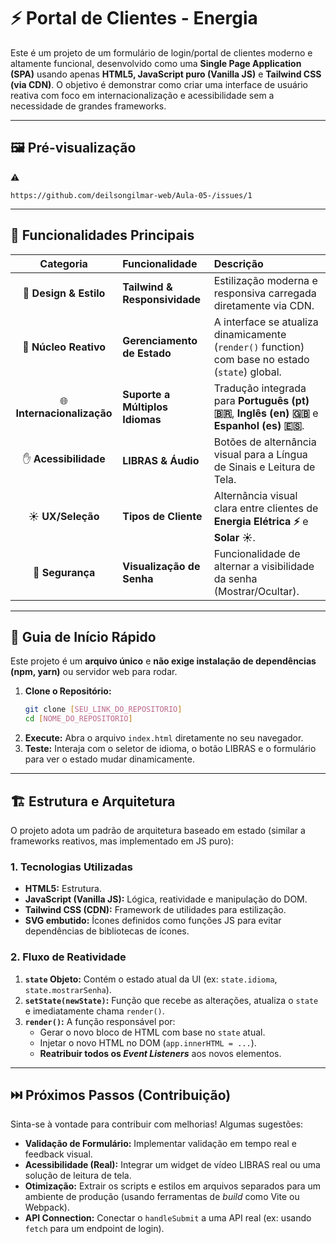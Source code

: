 # ⚡ Portal de Clientes - Energia 

Este é um projeto de um formulário de login/portal de clientes moderno e altamente funcional, desenvolvido como uma **Single Page Application (SPA)** usando apenas **HTML5, JavaScript puro (Vanilla JS)** e **Tailwind CSS (via CDN)**. O objetivo é demonstrar como criar uma interface de usuário reativa com foco em internacionalização e acessibilidade sem a necessidade de grandes frameworks.

-----

## 🖼️ Pré-visualização

⚠️ 

 `https://github.com/deilsongilmar-web/Aula-05-/issues/1`

-----

## 🌟 Funcionalidades Principais

| Categoria | Funcionalidade | Descrição |
| :---: | :--- | :--- |
| 🎨 **Design & Estilo** | **Tailwind & Responsividade** | Estilização moderna e responsiva carregada diretamente via CDN. |
| 🧠 **Núcleo Reativo** | **Gerenciamento de Estado** | A interface se atualiza dinamicamente (`render()` function) com base no estado (`state`) global. |
| 🌐 **Internacionalização** | **Suporte a Múltiplos Idiomas** | Tradução integrada para **Português (pt) 🇧🇷**, **Inglês (en) 🇬🇧** e **Espanhol (es) 🇪🇸**. |
| ✋ **Acessibilidade** | **LIBRAS & Áudio** | Botões de alternância visual para a Língua de Sinais e Leitura de Tela. |
| ☀️ **UX/Seleção** | **Tipos de Cliente** | Alternância visual clara entre clientes de **Energia Elétrica ⚡** e **Solar ☀️**. |
| 🔑 **Segurança** | **Visualização de Senha** | Funcionalidade de alternar a visibilidade da senha (Mostrar/Ocultar). |

-----

## 🚀 Guia de Início Rápido

Este projeto é um **arquivo único** e **não exige instalação de dependências (npm, yarn)** ou servidor web para rodar.

1.  **Clone o Repositório:**
    ```bash
    git clone [SEU_LINK_DO_REPOSITORIO]
    cd [NOME_DO_REPOSITORIO]
    ```
2.  **Execute:** Abra o arquivo `index.html` diretamente no seu navegador.
3.  **Teste:** Interaja com o seletor de idioma, o botão LIBRAS e o formulário para ver o estado mudar dinamicamente.

-----

## 🏗️ Estrutura e Arquitetura

O projeto adota um padrão de arquitetura baseado em estado (similar a frameworks reativos, mas implementado em JS puro):

### 1\. Tecnologias Utilizadas

  * **HTML5:** Estrutura.
  * **JavaScript (Vanilla JS):** Lógica, reatividade e manipulação do DOM.
  * **Tailwind CSS (CDN):** Framework de utilidades para estilização.
  * **SVG embutido:** Ícones definidos como funções JS para evitar dependências de bibliotecas de ícones.

### 2\. Fluxo de Reatividade

1.  **`state` Objeto:** Contém o estado atual da UI (ex: `state.idioma`, `state.mostrarSenha`).
2.  **`setState(newState)`:** Função que recebe as alterações, atualiza o `state` e imediatamente chama `render()`.
3.  **`render()`:** A função responsável por:
      * Gerar o novo bloco de HTML com base no `state` atual.
      * Injetar o novo HTML no DOM (`app.innerHTML = ...`).
      * **Reatribuir todos os *Event Listeners*** aos novos elementos.

-----

## ⏭️ Próximos Passos (Contribuição)

Sinta-se à vontade para contribuir com melhorias\! Algumas sugestões:

  * **Validação de Formulário:** Implementar validação em tempo real e feedback visual.
  * **Acessibilidade (Real):** Integrar um widget de vídeo LIBRAS real ou uma solução de leitura de tela.
  * **Otimização:** Extrair os scripts e estilos em arquivos separados para um ambiente de produção (usando ferramentas de *build* como Vite ou Webpack).
  * **API Connection:** Conectar o `handleSubmit` a uma API real (ex: usando `fetch` para um endpoint de login).
